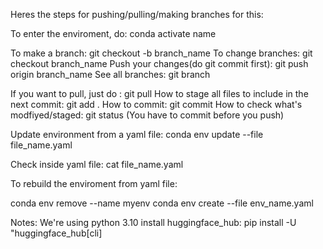 Heres the steps for pushing/pulling/making branches for this:

To enter the enviroment, do: conda activate name


To make a branch: git checkout -b branch_name
To change branches: git checkout branch_name
Push your changes(do git commit first): git push origin branch_name 
See all branches: git branch


If you want to pull, just do : git pull
How to stage all files to include in the next commit: git add .
How to commit: git commit
How to check what's modfiyed/staged: git status
(You have to commit before you push)

Update environment from a yaml file: conda env update --file file_name.yaml

Check inside yaml file: cat file_name.yaml

To rebuild the enviroment from yaml file: 

conda env remove --name myenv
conda env create --file env_name.yaml

Notes:
We're using python 3.10
install huggingface_hub: pip install -U "huggingface_hub[cli]